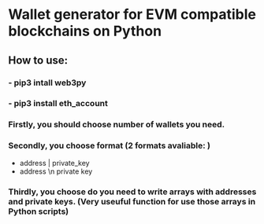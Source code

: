 ﻿
# Wallet generator for EVM compatible blockchains on Python

## How to use:

### - pip3 intall web3py
### - pip3 install eth_account


### Firstly, you should choose number of wallets you need. 
### Secondly, you choose format (2 formats avaliable: )
 - address | private_key 
 - address 
   \n private key
  ### Thirdly, you choose do you need to write arrays with addresses and private keys. (Very useuful function for use those arrays in Python scripts)

